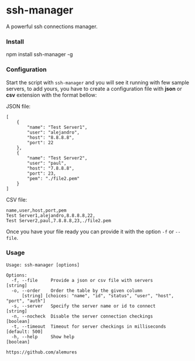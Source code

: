 ssh-manager
===

A powerful ssh connections manager.

### Install
npm install ssh-manager -g

### Configuration
Start the script with `ssh-manager` and you will see it running with few sample servers, to add yours,
you have to create a configuration file with **json** or **csv** extension with the format bellow:

JSON file:
```
[
	{
		"name": "Test Server1",
		"user": "alejandro",
		"host": "8.8.8.8",
		"port": 22
	},
	{
		"name": "Test Server2",
		"user": "paul",
		"host": "7.8.8.8",
		"port": 23,
		"pem": "./file2.pem"
	}
]
```

CSV file:
```
name,user,host,port,pem
Test Server1,alejandro,8.8.8.8,22,
Test Server2,paul,7.8.8.8,23,./file2.pem
```

Once you have your file ready you can provide it with the option `-f` or `--file`.

### Usage
```
Usage: ssh-manager [options]

Options:
  -f, --file     Provide a json or csv file with servers                [string]
  -o, --order    Order the table by the given column
      [string] [choices: "name", "id", "status", "user", "host", "port", "auth"]
  -s, --server   Specify the server name or id to connect               [string]
  -n, --nocheck  Disable the server connection checkings               [boolean]
  -t, --timeout  Timeout for server checkings in milliseconds     [default: 500]
  -h, --help     Show help                                             [boolean]

https://github.com/alemures
```
